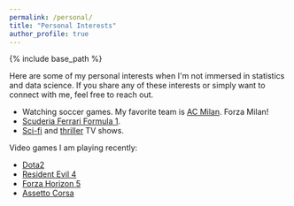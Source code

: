 ```yaml
---
permalink: /personal/
title: "Personal Interests"
author_profile: true
---
```


{% include base_path %}

Here are some of my personal interests when I'm not immersed in statistics and data science. If you share any of these interests or simply want to connect with me, feel free to reach out.
- Watching soccer games. My favorite team is [AC Milan](https://www.acmilan.com/en). Forza Milan!
- [Scuderia Ferrari Formula 1](https://www.ferrari.com/en-EN/formula1). 
- [Sci-fi](https://www.imdb.com/search/title/?genres=sci-fi&explore=title_type,genres&title_type=tvSeries) and [thriller](https://www.imdb.com/search/title/?genres=thriller&title_type=tv_series,mini_series) TV shows.

Video games I am playing recently:
- [Dota2](https://www.dota2.com/home)
- [Resident Evil 4](https://www.residentevil.com/re4/en-us/)
- [Forza Horizon 5](https://www.xbox.com/en-US/games/forza-horizon-5)
- [Assetto Corsa](https://assettocorsa.gg/)
